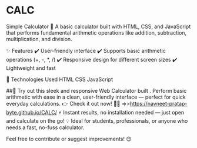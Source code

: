 # CALC
Simple Calculator 🧮
A basic calculator built with HTML, CSS, and JavaScript that performs fundamental arithmetic operations like addition, subtraction, multiplication, and division.

✨ Features
✔️ User-friendly interface
✔️ Supports basic arithmetic operations (+, -, *, /)
✔️ Responsive design for different screen sizes
✔️ Lightweight and fast

📌 Technologies Used
HTML
CSS
JavaScript

##🚀 Try out this sleek and responsive Web Calculator built . Perform basic arithmetic with ease in a clean, user-friendly interface — perfect for quick everyday calculations.
👉 Check it out now! 🧮✨ =>>https://navneet-pratap-byte.github.io/CALC/
⚡ Instant results, no installation needed — just open and calculate on the go!
💡 Ideal for students, professionals, or anyone who needs a fast, no-fuss calculator.

Feel free to contribute or suggest improvements! 😊

